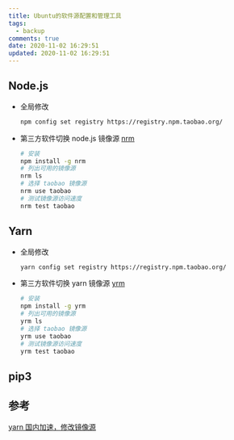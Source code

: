 ```yaml
---
title: Ubuntu的软件源配置和管理工具
tags:
  - backup
comments: true
date: 2020-11-02 16:29:51
updated: 2020-11-02 16:29:51
---
```


## Node.js

- 全局修改

    ```bash
    npm config set registry https://registry.npm.taobao.org/
    ```

- 第三方软件切换 node.js 镜像源 [nrm](https://www.npmjs.com/package/nrm)

    ```bash
    # 安装
    npm install -g nrm
    # 列出可用的镜像源
    nrm ls
    # 选择 taobao 镜像源
    nrm use taobao
    # 测试镜像源访问速度
    nrm test taobao
    ```

<!-- more -->

## Yarn

- 全局修改

    ```bash
    yarn config set registry https://registry.npm.taobao.org/
    ```

- 第三方软件切换 yarn 镜像源 [yrm](https://github.com/Pana/nrm)

    ```bash
    # 安装
    npm install -g yrm
    # 列出可用的镜像源
    yrm ls
    # 选择 taobao 镜像源
    yrm use taobao
    # 测试镜像源访问速度
    yrm test taobao
    ```

## pip3


## 参考
[yarn 国内加速，修改镜像源](https://learnku.com/articles/15976/yarn-accelerate-and-modify-mirror-source-in-china)
